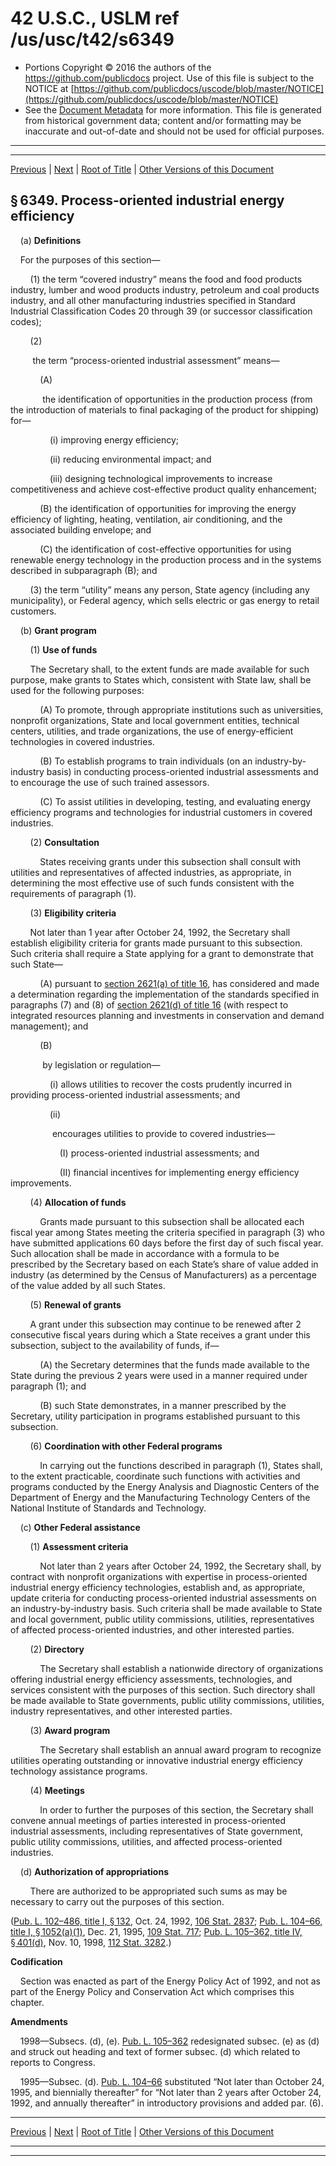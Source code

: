 ---
---

# 42 U.S.C., USLM ref /us/usc/t42/s6349

* Portions Copyright © 2016 the authors of the https://github.com/publicdocs project.
  Use of this file is subject to the NOTICE at [https://github.com/publicdocs/uscode/blob/master/NOTICE](https://github.com/publicdocs/uscode/blob/master/NOTICE)
* See the [Document Metadata](././../../../../../..//README.md) for more information.
  This file is generated from historical government data; content and/or formatting may be inaccurate and out-of-date and should not be used for official purposes.

----------
----------

[Previous](./../../../../../..//us/usc/t42/ch77/schIII/ptC/m__us_usc_t42_s6348.md) | [Next](./../../../../../..//us/usc/t42/ch77/schIII/ptC/m__us_usc_t42_s6350.md) | [Root of Title](./../../../../../../) | [Other Versions of this Document](https://publicdocs.github.io/go/links?ns=uslm&ref=%2Fus%2Fusc%2Ft42%2Fs6349)

## § 6349. Process-oriented industrial energy efficiency

    (a) __Definitions__ 

    For the purposes of this section—

        (1) the term “covered industry” means the food and food products industry, lumber and wood products industry, petroleum and coal products industry, and all other manufacturing industries specified in Standard Industrial Classification Codes 20 through 39 (or successor classification codes);

        (2)

         the term “process-oriented industrial assessment” means—

            (A)

             the identification of opportunities in the production process (from the introduction of materials to final packaging of the product for shipping) for—

                (i) improving energy efficiency;

                (ii) reducing environmental impact; and

                (iii) designing technological improvements to increase competitiveness and achieve cost-effective product quality enhancement;

            (B) the identification of opportunities for improving the energy efficiency of lighting, heating, ventilation, air conditioning, and the associated building envelope; and

            (C) the identification of cost-effective opportunities for using renewable energy technology in the production process and in the systems described in subparagraph (B); and

        (3) the term “utility” means any person, State agency (including any municipality), or Federal agency, which sells electric or gas energy to retail customers.

    (b) __Grant program__ 

        (1) __Use of funds__ 

        The Secretary shall, to the extent funds are made available for such purpose, make grants to States which, consistent with State law, shall be used for the following purposes:

            (A) To promote, through appropriate institutions such as universities, nonprofit organizations, State and local government entities, technical centers, utilities, and trade organizations, the use of energy-efficient technologies in covered industries.

            (B) To establish programs to train individuals (on an industry-by-industry basis) in conducting process-oriented industrial assessments and to encourage the use of such trained assessors.

            (C) To assist utilities in developing, testing, and evaluating energy efficiency programs and technologies for industrial customers in covered industries.

        (2) __Consultation__ 

            States receiving grants under this subsection shall consult with utilities and representatives of affected industries, as appropriate, in determining the most effective use of such funds consistent with the requirements of paragraph (1).

        (3) __Eligibility criteria__ 

        Not later than 1 year after October 24, 1992, the Secretary shall establish eligibility criteria for grants made pursuant to this subsection. Such criteria shall require a State applying for a grant to demonstrate that such State—

            (A) pursuant to [section 2621(a) of title 16][/us/usc/t16/s2621/a], has considered and made a determination regarding the implementation of the standards specified in paragraphs (7) and (8) of [section 2621(d) of title 16][/us/usc/t16/s2621/d] (with respect to integrated resources planning and investments in conservation and demand management); and

            (B)

             by legislation or regulation—

                (i) allows utilities to recover the costs prudently incurred in providing process-oriented industrial assessments; and

                (ii)

                 encourages utilities to provide to covered industries—

                    (I) process-oriented industrial assessments; and

                    (II) financial incentives for implementing energy efficiency improvements.

        (4) __Allocation of funds__ 

            Grants made pursuant to this subsection shall be allocated each fiscal year among States meeting the criteria specified in paragraph (3) who have submitted applications 60 days before the first day of such fiscal year. Such allocation shall be made in accordance with a formula to be prescribed by the Secretary based on each State’s share of value added in industry (as determined by the Census of Manufacturers) as a percentage of the value added by all such States.

        (5) __Renewal of grants__ 

        A grant under this subsection may continue to be renewed after 2 consecutive fiscal years during which a State receives a grant under this subsection, subject to the availability of funds, if—

            (A) the Secretary determines that the funds made available to the State during the previous 2 years were used in a manner required under paragraph (1); and

            (B) such State demonstrates, in a manner prescribed by the Secretary, utility participation in programs established pursuant to this subsection.

        (6) __Coordination with other Federal programs__ 

            In carrying out the functions described in paragraph (1), States shall, to the extent practicable, coordinate such functions with activities and programs conducted by the Energy Analysis and Diagnostic Centers of the Department of Energy and the Manufacturing Technology Centers of the National Institute of Standards and Technology.

    (c) __Other Federal assistance__ 

        (1) __Assessment criteria__ 

            Not later than 2 years after October 24, 1992, the Secretary shall, by contract with nonprofit organizations with expertise in process-oriented industrial energy efficiency technologies, establish and, as appropriate, update criteria for conducting process-oriented industrial assessments on an industry-by-industry basis. Such criteria shall be made available to State and local government, public utility commissions, utilities, representatives of affected process-oriented industries, and other interested parties.

        (2) __Directory__ 

            The Secretary shall establish a nationwide directory of organizations offering industrial energy efficiency assessments, technologies, and services consistent with the purposes of this section. Such directory shall be made available to State governments, public utility commissions, utilities, industry representatives, and other interested parties.

        (3) __Award program__ 

            The Secretary shall establish an annual award program to recognize utilities operating outstanding or innovative industrial energy efficiency technology assistance programs.

        (4) __Meetings__ 

            In order to further the purposes of this section, the Secretary shall convene annual meetings of parties interested in process-oriented industrial assessments, including representatives of State government, public utility commissions, utilities, and affected process-oriented industries.

    (d) __Authorization of appropriations__ 

        There are authorized to be appropriated such sums as may be necessary to carry out the purposes of this section.

([Pub. L. 102–486, title I, § 132][/us/pl/102/486/s132], Oct. 24, 1992, [106 Stat. 2837][/us/stat/106/2837]; [Pub. L. 104–66, title I, § 1052(a)(1)][/us/pl/104/66/s1052/a/1], Dec. 21, 1995, [109 Stat. 717][/us/stat/109/717]; [Pub. L. 105–362, title IV, § 401(d)][/us/pl/105/362/s401/d], Nov. 10, 1998, [112 Stat. 3282][/us/stat/112/3282].)

 __Codification__ 

    Section was enacted as part of the Energy Policy Act of 1992, and not as part of the Energy Policy and Conservation Act which comprises this chapter.

 __Amendments__ 

    1998—Subsecs. (d), (e). [Pub. L. 105–362][/us/pl/105/362] redesignated subsec. (e) as (d) and struck out heading and text of former subsec. (d) which related to reports to Congress.

    1995—Subsec. (d). [Pub. L. 104–66][/us/pl/104/66] substituted “Not later than October 24, 1995, and biennially thereafter” for “Not later than 2 years after October 24, 1992, and annually thereafter” in introductory provisions and added par. (6).

----------

[Previous](./../../../../../..//us/usc/t42/ch77/schIII/ptC/m__us_usc_t42_s6348.md) | [Next](./../../../../../..//us/usc/t42/ch77/schIII/ptC/m__us_usc_t42_s6350.md) | [Root of Title](./../../../../../../) | [Other Versions of this Document](https://publicdocs.github.io/go/links?ns=uslm&ref=%2Fus%2Fusc%2Ft42%2Fs6349)

----------
----------

[/us/usc/t16/s2621/a]: https://publicdocs.github.io/go/links?ns=uslm&ref=%2Fus%2Fusc%2Ft16%2Fs2621%2Fa
[/us/usc/t16/s2621/d]: https://publicdocs.github.io/go/links?ns=uslm&ref=%2Fus%2Fusc%2Ft16%2Fs2621%2Fd
[/us/pl/102/486/s132]: https://publicdocs.github.io/go/links?ns=uslm&ref=%2Fus%2Fpl%2F102%2F486%2Fs132
[/us/stat/106/2837]: https://publicdocs.github.io/go/links?ns=uslm&ref=%2Fus%2Fstat%2F106%2F2837
[/us/pl/104/66/s1052/a/1]: https://publicdocs.github.io/go/links?ns=uslm&ref=%2Fus%2Fpl%2F104%2F66%2Fs1052%2Fa%2F1
[/us/stat/109/717]: https://publicdocs.github.io/go/links?ns=uslm&ref=%2Fus%2Fstat%2F109%2F717
[/us/pl/105/362/s401/d]: https://publicdocs.github.io/go/links?ns=uslm&ref=%2Fus%2Fpl%2F105%2F362%2Fs401%2Fd
[/us/stat/112/3282]: https://publicdocs.github.io/go/links?ns=uslm&ref=%2Fus%2Fstat%2F112%2F3282
[/us/pl/105/362]: https://publicdocs.github.io/go/links?ns=uslm&ref=%2Fus%2Fpl%2F105%2F362
[/us/pl/104/66]: https://publicdocs.github.io/go/links?ns=uslm&ref=%2Fus%2Fpl%2F104%2F66


